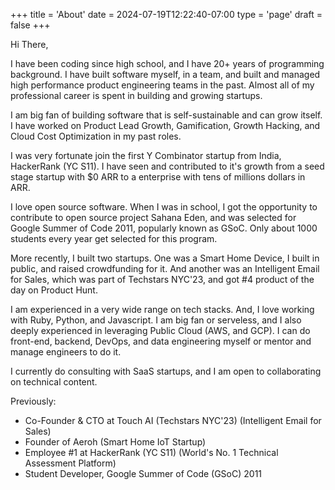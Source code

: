 +++
title = 'About'
date = 2024-07-19T12:22:40-07:00
type = 'page'
draft = false
+++

Hi There,

I have been coding since high school, and I have 20+ years of programming background. I have built software myself, in a team, and built and managed high performance product engineering teams in the past. Almost all of my professional career is spent in building and growing startups.

I am big fan of building software that is self-sustainable and can grow itself. I have worked on Product Lead Growth, Gamification, Growth Hacking, and Cloud Cost Optimization in my past roles.

I was very fortunate join the first Y Combinator startup from India, HackerRank (YC S11). I have seen and contributed to it's growth from a seed stage startup with $0 ARR to a enterprise with tens of millions dollars in ARR.

I love open source software. When I was in school, I got the opportunity to contribute to open source project Sahana Eden, and was selected for Google Summer of Code 2011, popularly known as GSoC. Only about 1000 students every year get selected for this program.

More recently, I built two startups. One was a Smart Home Device, I built in public, and raised crowdfunding for it. And another was an Intelligent Email for Sales, which was part of Techstars NYC'23, and got #4 product of the day on Product Hunt.

I am experienced in a very wide range on tech stacks. And, I love working with Ruby, Python, and Javascript. I am big fan or serveless, and I also deeply experienced in leveraging Public Cloud (AWS, and GCP). I can do front-end, backend, DevOps, and data engineering myself or mentor and manage engineers to do it.

I currently do consulting with SaaS startups, and I am open to collaborating on technical content.

Previously:
- Co-Founder & CTO at Touch AI (Techstars NYC'23) (Intelligent Email for Sales)
- Founder of Aeroh (Smart Home IoT Startup)
- Employee #1 at HackerRank (YC S11) (World's No. 1 Technical Assessment Platform)
- Student Developer, Google Summer of Code (GSoC) 2011
